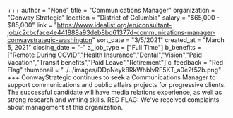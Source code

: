 +++
author = "None"
title = "Communications Manager"
organization = "Conway Strategic"
location = "District of Columbia"
salary = "$65,000 - $85,000"
link = "https://www.idealist.org/en/consultant-job/c2cbcface4e441888a93deb8bd61377d-communications-manager-conwaystrategic-washington"
sort_date = "3/5/2021"
created_at = "March 5, 2021"
closing_date = "-"
a_job_type = ["Full Time"]
b_benefits = ["Remote During COVID","Health Insurance","Dental","Vision","Paid Vacation","Transit benefits","Paid Leave","Retirement"]
c_feedback = "Red Flag"
thumbnail = "../../images/DDpNeyk8RkWhblvRF5KT_a0e2f52b.png"
+++
ConwayStrategic continues to seek a Communications Manager to support communications and public affairs projects for progressive clients. The successful candidate will have media relations experience, as well as strong research and writing skills.  RED FLAG: We've received complaints about management at this organization.